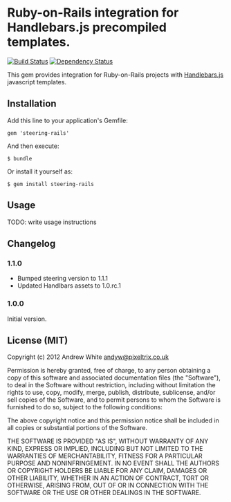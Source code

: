 # Ruby-on-Rails integration for Handlebars.js precompiled templates.

[![Build Status][build]][travis] [![Dependency Status][depends]][gemnasium]

This gem provides integration for Ruby-on-Rails projects with [Handlebars.js][1] javascript templates.

## Installation

Add this line to your application's Gemfile:

    gem 'steering-rails'

And then execute:

    $ bundle

Or install it yourself as:

    $ gem install steering-rails

## Usage

TODO: write usage instructions

## Changelog

### 1.1.0

* Bumped steering version to 1.1.1
* Updated Handlbars assets to 1.0.rc.1

### 1.0.0

Initial version.

## License (MIT)

Copyright (c) 2012 Andrew White <andyw@pixeltrix.co.uk>

Permission is hereby granted, free of charge, to any person obtaining
a copy of this software and associated documentation files (the
"Software"), to deal in the Software without restriction, including
without limitation the rights to use, copy, modify, merge, publish,
distribute, sublicense, and/or sell copies of the Software, and to
permit persons to whom the Software is furnished to do so, subject to
the following conditions:

The above copyright notice and this permission notice shall be
included in all copies or substantial portions of the Software.

THE SOFTWARE IS PROVIDED "AS IS", WITHOUT WARRANTY OF ANY KIND,
EXPRESS OR IMPLIED, INCLUDING BUT NOT LIMITED TO THE WARRANTIES OF
MERCHANTABILITY, FITNESS FOR A PARTICULAR PURPOSE AND
NONINFRINGEMENT. IN NO EVENT SHALL THE AUTHORS OR COPYRIGHT HOLDERS BE
LIABLE FOR ANY CLAIM, DAMAGES OR OTHER LIABILITY, WHETHER IN AN ACTION
OF CONTRACT, TORT OR OTHERWISE, ARISING FROM, OUT OF OR IN CONNECTION
WITH THE SOFTWARE OR THE USE OR OTHER DEALINGS IN THE SOFTWARE.

[1]: https://github.com/wycats/handlebars.js
[build]: https://secure.travis-ci.org/pixeltrix/steering-rails.png
[travis]: http://travis-ci.org/pixeltrix/steering-rails
[depends]: https://gemnasium.com/pixeltrix/steering-rails.png?travis
[gemnasium]: https://gemnasium.com/pixeltrix/steering-rails
